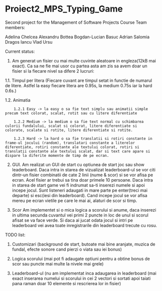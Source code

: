 # Proiect2_MPS_Typing_Game
Second project for the Management of Software Projects Course
Team members:

Adelina Chelcea
Alexandru Bottea
Bogdan-Lucian Basuc 
Adrian Salomia
Dragos Iancu
Vlad Ursu

Current status:

1. Am generat un fisier cu mai multe cuvinte aleatoare in engleza(12kB mai exact). 
Ca sa ne fie mai usor cu partea asta am zis sa avem doar un fisier si la fiecare nivel sa difere 2 lucruri:

  1.1. Timpul per litera (Fiecare cuvant are timpul setat in functie de numarul de litere. Astfel la easy fiecare litera are 0.95s, la medium 0.75s iar la hard 0.6s.)
  
  1.2. Animatia
  
		1.2.1 Easy -> la easy o sa fie text simplu sau animatii simple precum text colorat, scalat, rotit sau cu litere diferentiate
    
		1.2.2 Medium -> la medium o sa fie text normal cu schimbarea culorii fundalului, scalat si colorat, litere diferentiate si colorate, scalate si rotite, litere diferentiate si rotite.
    
		1.2.3 Hard -> la hard o sa fie translatii si rotiri constante in frame-ul jocului (random), translatari constante a literelor diferentiate, rotiri constante ale textului colorat, rotiri si translatii constante ale textului scalat, dar si text care apare si dispare la diferite momente de timp de pe ecran.
    
2. GUI.
Am realizat un GUI de start cu optiunea de start joc sau show leaderboard. Daca intra in starea de vizualizat leaderboard-ul se vor citi dintr-un fisier combinatii de cate 2 linii (nume & scor) si se vor afisa pe ecran. Acel fisier ar trebui sa tina doar primele 10 persoane.
Daca intra in starea de start game vei fi indrumat sa-ti inserezi numele si apoi incepe jocul. Sunt listeneri adaugati in mare parte pe enter(treci mai departe) si esc(iesi din leaderboard).
Cand incepe jocul se vor afisa mereu pe ecran vietile pe care le mai ai, alaturi de scor si timp.

3. Scor
Am implementet si o mica logica a scorului si anume, daca inserezi in ultima secunda cuvantul vei primi 2 puncte in loc de unul si scorul afisat se va face verde.
Si daca ai jucat odata jocul si intri pe leaderboard vei avea toate inregistrarile din leaderboard trecute cu rosu.

TODO list:

1. Customizari (background de start, butoate mai bine aranjate, muzica de fundal, efecte sonore cand pierzi o viata sau iei bonus)

2. Logica scorului (mai pot fi adaugate optiuni pentru a obtine bonus de scor sau puncte mai multe la nivele mai grele)

3. Leaderboard-ul (nu am implementat inca adaugarea in leaderboard (mai exact inserarea numelui si scorului in cei 2 vectori si sortati apoi taiati pana raman doar 10 elemente si rescrierea lor in fisier)


